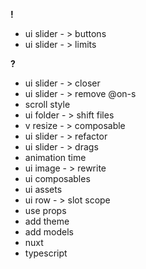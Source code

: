**!**

- ui slider - > buttons
- ui slider - > limits

**?**

- ui slider - > closer
- ui slider - > remove @on-s
- scroll style
- ui folder - > shift files
- v resize - > composable
- ui slider - > refactor
- ui slider - > drags
- animation time
- ui image - > rewrite
- ui composables
- ui assets
- ui row - > slot scope
- use props
- add theme
- add models
- nuxt
- typescript
